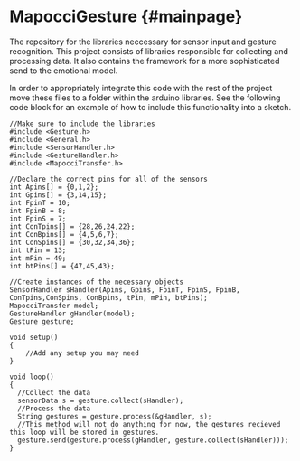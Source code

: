 MapocciGesture				{#mainpage}
===============

The repository for the libraries neccessary for sensor input and gesture recognition. This project consists of libraries responsible for collecting and processing data. It also contains the framework for a more sophisticated send to the emotional model.

In order to appropriately integrate this code with the rest of the project move these files to a folder within the arduino libraries. See the following code block for an example of how to include this functionality into a sketch.

~~~{.c}
//Make sure to include the libraries
#include <Gesture.h>
#include <General.h>
#include <SensorHandler.h>
#include <GestureHandler.h>
#include <MapocciTransfer.h>

//Declare the correct pins for all of the sensors
int Apins[] = {0,1,2};
int Gpins[] = {3,14,15};
int FpinT = 10;
int FpinB = 8;
int FpinS = 7;
int ConTpins[] = {28,26,24,22};
int ConBpins[] = {4,5,6,7};
int ConSpins[] = {30,32,34,36};
int tPin = 13;
int mPin = 49;
int btPins[] = {47,45,43};

//Create instances of the necessary objects
SensorHandler sHandler(Apins, Gpins, FpinT, FpinS, FpinB, ConTpins,ConSpins, ConBpins, tPin, mPin, btPins);
MapocciTransfer model;
GestureHandler gHandler(model);
Gesture gesture;

void setup()
{
	//Add any setup you may need
}

void loop()
{
  //Collect the data
  sensorData s = gesture.collect(sHandler);
  //Process the data
  String gestures = gesture.process(&gHandler, s);
  //This method will not do anything for now, the gestures recieved this loop will be stored in gestures.
  gesture.send(gesture.process(gHandler, gesture.collect(sHandler)));
}
~~~